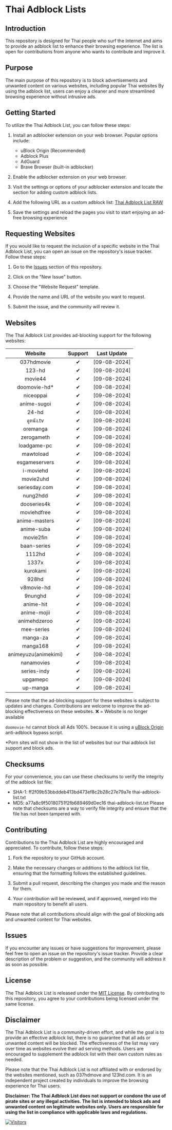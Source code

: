 # Thai Adblock Lists

## Introduction

This repository is designed for Thai people who surf the Internet and aims to provide an adblock list to enhance their browsing experience. The list is open for contributions from anyone who wants to contribute and improve it.

## Purpose

The main purpose of this repository is to block advertisements and unwanted content on various websites, including popular Thai websites By using the adblock list, users can enjoy a cleaner and more streamlined browsing experience without intrusive ads.

## Getting Started

To utilize the Thai Adblock List, you can follow these steps:

1. Install an adblocker extension on your web browser. Popular options include:

   - uBlock Origin (Recommended)
   - Adblock Plus
   - AdGuard
   - Brave Browser (built-in adblocker)

2. Enable the adblocker extension on your web browser.
3. Visit the settings or options of your adblocker extension and locate the section for adding custom adblock lists.
4. Add the following URL as a custom adblock list: [Thai Adblock List RAW](https://raw.githubusercontent.com/PhyschicWinter9/thai-adblock-list/main/thai-adblock-list.txt)
5. Save the settings and reload the pages you visit to start enjoying an ad-free browsing experience

## Requesting Websites

If you would like to request the inclusion of a specific website in the Thai Adblock List, you can open an issue on the repository's issue tracker. Follow these steps:

1. Go to the [Issues](https://github.com/PhyschicWinter9/thai-adblock-list/issues) section of this repository.

2. Click on the "New Issue" button.

3. Choose the "Website Request" template.

4. Provide the name and URL of the website you want to request.

5. Submit the issue, and the community will review it.

## Websites

The Thai Adblock List provides ad-blocking support for the following websites:

|       Website        | Support  | Last Update  |
| :------------------: | :------: | :----------: |
|      037hdmovie      | &#10004; | [09-08-2024] |
|        123-hd        | &#10004; | [09-08-2024] |
|       movie44        | &#10004; | [09-08-2024] |
|    doomovie-hd\*     | &#10004; | [09-08-2024] |
|      niceoppai       | &#10004; | [09-08-2024] |
|     anime-sugoi      | &#10004; | [09-08-2024] |
|        24-hd         | &#10004; | [09-08-2024] |
|      ดูหนัง.tv       | &#10004; | [09-08-2024] |
|       oremanga       | &#10004; | [09-08-2024] |
|      zerogameth      | &#10004; | [09-08-2024] |
|     loadgame-pc      | &#10004; | [09-08-2024] |
|      mawtoload       | &#10004; | [09-08-2024] |
|    esgameservers     | &#10004; | [09-08-2024] |
|      i-moviehd       | &#10004; | [09-08-2024] |
|      movie2uhd       | &#10004; | [09-08-2024] |
|    seriesday.com     | &#10004; | [09-08-2024] |
|       nung2hdd       | &#10004; | [09-08-2024] |
|     dooseries4k      | &#10004; | [09-08-2024] |
|     moviehdfree      | &#10004; | [09-08-2024] |
|    anime-masters     | &#10004; | [09-08-2024] |
|      anime-suba      | &#10004; | [09-08-2024] |
|      movie2fin       | &#10004; | [09-08-2024] |
|     baan-series      | &#10004; | [09-08-2024] |
|        1112hd        | &#10004; | [09-08-2024] |
|        1337x         | &#10004; | [09-08-2024] |
|       kurokami       | &#10004; | [09-08-2024] |
|        928hd         | &#10004; | [09-08-2024] |
|      v8movie-hd      | &#10004; | [09-08-2024] |
|       9nunghd        | &#10004; | [09-08-2024] |
|      anime-hit       | &#10004; | [09-08-2024] |
|     anime-mojii      | &#10004; | [09-08-2024] |
|     animehdzeroo     | &#10004; | [09-08-2024] |
|      mee-series      | &#10004; | [09-08-2024] |
|       manga-za       | &#10004; | [09-08-2024] |
|       manga168       | &#10004; | [09-08-2024] |
| animeyuzu(animekimi) | &#10004; | [09-08-2024] |
|      nanamovies      | &#10004; | [09-08-2024] |
|     series-indy      | &#10004; | [09-08-2024] |
|       upgamepc       | &#10004; | [09-08-2024] |
|       up-manga       | &#10004; | [09-08-2024] |

Please note that the ad-blocking support for these websites is subject to updates and changes. Contributions are welcome to improve the ad-blocking effectiveness on these websites. ❌ = Website is no longer available

`doomovie-hd` cannot block all Ads 100%. because it is using a [uBlock Origin](https://ublockorigin.com/) anti-adblock bypass script.

\*Porn sites will not show in the list of websites but our thai adblock list support and block ads.

## Checksums

For your convenience, you can use these checksums to verify the integrity of the adblock list file:

- SHA-1: ff2f09b53bbddeb413bd473ef8c2b28c27e79a7e  thai-adblock-list.txt
- MD5: a77a8c9f50180751f2fb689469d0ec16  thai-adblock-list.txt
Please note that checksums are a way to verify file integrity and ensure that the file has not been tampered with.

## Contributing

Contributions to the Thai Adblock List are highly encouraged and appreciated. To contribute, follow these steps:

1. Fork the repository to your GitHub account.

2. Make the necessary changes or additions to the adblock list file, ensuring that the formatting follows the established guidelines.

3. Submit a pull request, describing the changes you made and the reason for them.

4. Your contribution will be reviewed, and if approved, merged into the main repository to benefit all users.

Please note that all contributions should align with the goal of blocking ads and unwanted content for Thai websites.

## Issues

If you encounter any issues or have suggestions for improvement, please feel free to open an issue on the repository's issue tracker. Provide a clear description of the problem or suggestion, and the community will address it as soon as possible.

## License

The Thai Adblock List is released under the [MIT License](https://opensource.org/licenses/MIT). By contributing to this repository, you agree to your contributions being licensed under the same license.

## Disclaimer

The Thai Adblock List is a community-driven effort, and while the goal is to provide an effective adblock list, there is no guarantee that all ads or unwanted content will be blocked. The effectiveness of the list may vary over time as websites evolve their ad serving methods. Users are encouraged to supplement the adblock list with their own custom rules as needed.

Please note that the Thai Adblock List is not affiliated with or endorsed by the websites mentioned, such as 037hdmove and 123hd.com. It is an independent project created by individuals to improve the browsing experience for Thai users.

**Disclaimer: The Thai Adblock List does not support or condone the use of pirate sites or any illegal activities. The list is intended to block ads and unwanted content on legitimate websites only. Users are responsible for using the list in compliance with applicable laws and regulations.**

[![Visitors](https://api.visitorbadge.io/api/combined?path=https%3A%2F%2Fgithub.com%2FPhyschicWinter9%2Fthai-adblock-list&labelColor=%232ccce4&countColor=%23263759&labelStyle=upper)](https://visitorbadge.io/status?path=https%3A%2F%2Fgithub.com%2FPhyschicWinter9%2Fthai-adblock-list)
